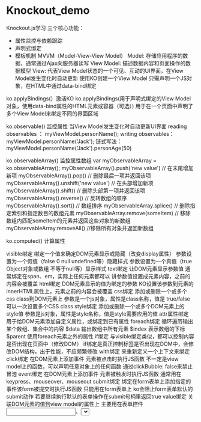 # Knockout_demo
Knockout.js学习
三个核心功能：
- 属性监控与依赖跟踪
- 声明式绑定
- 模板机制
MVVM（Model-View-View Model）
Model: 存储应用程序的数据，通常通过Ajax向服务器读写
View Model: 描述数据内容和页面操作的数据模型
View: 代表View Model状态的一个可见、互动的UI界面，在View Model发生变化时自动更新
使用KO创建一个View Model  只需声明一个JS对象，在HTML中通过data-bind绑定

ko.applyBindings(）激活KO
ko.applyBindings(用于声明式绑定的View Model对象，使用data-bind属性的HTML元素或容器（可选）)     用于在一个页面中声明了多个View Model来绑定不同的界面区域

ko.observable() 监控属性  当View Model发生变化时自动更新UI界面
reading observables ：  myViewModel.personName();
writing observables： myViewModel.personName('Jack');
     链式写法：myViewModel.personName('Jack').personAge(50)

ko.observableArray() 监控属性数组
var myObservableArray = ko.observableArray();
myObservableArray().push('new value')  //  在末尾增加新项
myObservableArray().pop()   //  删除最后一项并返回该项
myObservableArray().unshift('new value')  //  在头部增加新项
myObservableArray().shift()   //  删除头部第一项并返回该项
myObservableArray().reverse()    //  反转数组的顺序
myObservableArray().sort()   //   数组排序
myObservableArray.splice()   //   删除指定索引和指定数目的数组元素
myObservableArray.remove(someItem)   //   移除数组内匹配someItem的元素并返回这些对象的新数组
myObservableArray.removeAll()   //移除所有对象并返回新数组

ko.computed() 计算属性

visible绑定 绑定一个值来确定DOM元素显示或隐藏（改变display属性）
参数设置为一个假值（false 0 null undefined等）隐藏样式
参数设置为一个真值（true Object对象或数组 不等于null等）显示样式
text绑定  让DOM元素显示参数值
通常绑定在span、em，实际上任何元素都可以
讲参数值设置成元素内容，之前的内容会被覆盖
html绑定  DOM元素显示的值为绑定的参数
KO设置该参数到元素的innerHTML属性上，元素之前的内容会被覆盖
css绑定  添加或删除一个或多个css class到DOM元素上
参数是一个js对象，属性是class名称，值是 true/false
可以一次设置多个CSS class
style绑定   添加或删除一个或多个DOM元素上的style值
参数是js对象，属性是style名称，值是style需要应用的值
attr属性绑定   用于给DOM元素添加自定义属性，或绑定到已有属性
foreach绑定    循环遍历输出某个数组、集合中的内容
$data  输出数组中所有元素
$index  表示数组的下标
$parent  使用foreach元素之外的属性
if绑定   与visible绑定类似，都可以控制内容是否出现在页面中（修改DOM）
if绑定是真正控制标签是否出现在DOM中，会修改DOM结构，出于性能，不应频繁修改
with绑定   来重新定义一个上下文来绑定
click绑定   在DOM元素上添加事件 元素被点击时执行JS函数
不一定是view model上的函数，可以声明任意对象上的任何函数
通过clickBubble: false来禁止冒泡
event绑定   在DOM元素上添加事件 元素被触发时执行JS函数
通常用在keypress、mouseover、mouseout
submit绑定   绑定在form表单上添加指定的事件该form被提交时执行JS函数
只能用在form表单上
ko会阻止form表单默认的submit动作   若要继续执行默认的表单操作在submit句柄里返回true
value绑定   关联DOM元素的值到view model的属性上
主要用在表单控件<input>、<select>、<textarea>
主参数设置为value的值 之前的值将被覆盖
使用valueUpdate参数  KO将使用自定义事件而不是默认的离开焦点
